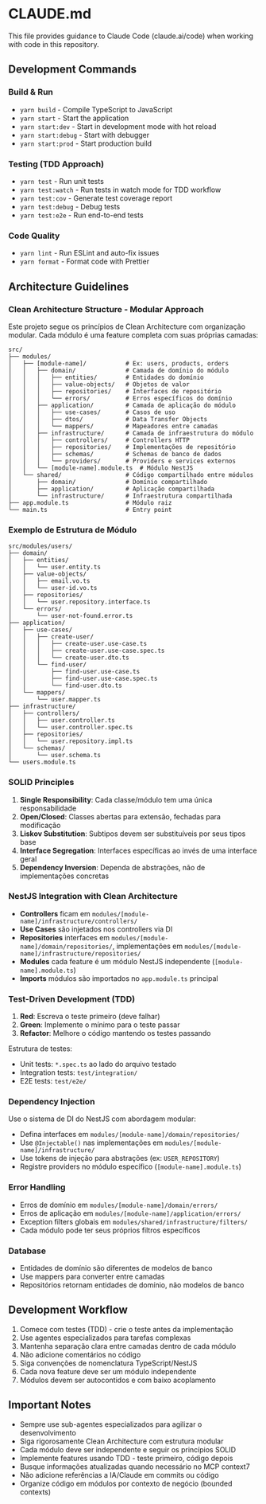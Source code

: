 # CLAUDE.md

This file provides guidance to Claude Code (claude.ai/code) when working with code in this repository.

## Development Commands

### Build & Run

- `yarn build` - Compile TypeScript to JavaScript
- `yarn start` - Start the application
- `yarn start:dev` - Start in development mode with hot reload
- `yarn start:debug` - Start with debugger
- `yarn start:prod` - Start production build

### Testing (TDD Approach)

- `yarn test` - Run unit tests
- `yarn test:watch` - Run tests in watch mode for TDD workflow
- `yarn test:cov` - Generate test coverage report
- `yarn test:debug` - Debug tests
- `yarn test:e2e` - Run end-to-end tests

### Code Quality

- `yarn lint` - Run ESLint and auto-fix issues
- `yarn format` - Format code with Prettier

## Architecture Guidelines

### Clean Architecture Structure - Modular Approach

Este projeto segue os princípios de Clean Architecture com organização modular. Cada módulo é uma feature completa com suas próprias camadas:

```
src/
├── modules/
│   ├── [module-name]/           # Ex: users, products, orders
│   │   ├── domain/              # Camada de domínio do módulo
│   │   │   ├── entities/        # Entidades do domínio
│   │   │   ├── value-objects/   # Objetos de valor
│   │   │   ├── repositories/    # Interfaces de repositório
│   │   │   └── errors/          # Erros específicos do domínio
│   │   ├── application/         # Camada de aplicação do módulo
│   │   │   ├── use-cases/       # Casos de uso
│   │   │   ├── dtos/            # Data Transfer Objects
│   │   │   └── mappers/         # Mapeadores entre camadas
│   │   ├── infrastructure/      # Camada de infraestrutura do módulo
│   │   │   ├── controllers/     # Controllers HTTP
│   │   │   ├── repositories/    # Implementações de repositório
│   │   │   ├── schemas/         # Schemas de banco de dados
│   │   │   └── providers/       # Providers e services externos
│   │   └── [module-name].module.ts  # Módulo NestJS
│   └── shared/                  # Código compartilhado entre módulos
│       ├── domain/              # Domínio compartilhado
│       ├── application/         # Aplicação compartilhada
│       └── infrastructure/      # Infraestrutura compartilhada
├── app.module.ts                # Módulo raiz
└── main.ts                      # Entry point
```

### Exemplo de Estrutura de Módulo

```
src/modules/users/
├── domain/
│   ├── entities/
│   │   └── user.entity.ts
│   ├── value-objects/
│   │   ├── email.vo.ts
│   │   └── user-id.vo.ts
│   ├── repositories/
│   │   └── user.repository.interface.ts
│   └── errors/
│       └── user-not-found.error.ts
├── application/
│   ├── use-cases/
│   │   ├── create-user/
│   │   │   ├── create-user.use-case.ts
│   │   │   ├── create-user.use-case.spec.ts
│   │   │   └── create-user.dto.ts
│   │   └── find-user/
│   │       ├── find-user.use-case.ts
│   │       ├── find-user.use-case.spec.ts
│   │       └── find-user.dto.ts
│   └── mappers/
│       └── user.mapper.ts
├── infrastructure/
│   ├── controllers/
│   │   ├── user.controller.ts
│   │   └── user.controller.spec.ts
│   ├── repositories/
│   │   └── user.repository.impl.ts
│   └── schemas/
│       └── user.schema.ts
└── users.module.ts
```

### SOLID Principles

1. **Single Responsibility**: Cada classe/módulo tem uma única responsabilidade
2. **Open/Closed**: Classes abertas para extensão, fechadas para modificação
3. **Liskov Substitution**: Subtipos devem ser substituíveis por seus tipos base
4. **Interface Segregation**: Interfaces específicas ao invés de uma interface geral
5. **Dependency Inversion**: Dependa de abstrações, não de implementações concretas

### NestJS Integration with Clean Architecture

- **Controllers** ficam em `modules/[module-name]/infrastructure/controllers/`
- **Use Cases** são injetados nos controllers via DI
- **Repositories** interfaces em `modules/[module-name]/domain/repositories/`, implementações em `modules/[module-name]/infrastructure/repositories/`
- **Modules** cada feature é um módulo NestJS independente (`[module-name].module.ts`)
- **Imports** módulos são importados no `app.module.ts` principal

### Test-Driven Development (TDD)

1. **Red**: Escreva o teste primeiro (deve falhar)
2. **Green**: Implemente o mínimo para o teste passar
3. **Refactor**: Melhore o código mantendo os testes passando

Estrutura de testes:

- Unit tests: `*.spec.ts` ao lado do arquivo testado
- Integration tests: `test/integration/`
- E2E tests: `test/e2e/`

### Dependency Injection

Use o sistema de DI do NestJS com abordagem modular:

- Defina interfaces em `modules/[module-name]/domain/repositories/`
- Use `@Injectable()` nas implementações em `modules/[module-name]/infrastructure/`
- Use tokens de injeção para abstrações (ex: `USER_REPOSITORY`)
- Registre providers no módulo específico (`[module-name].module.ts`)

### Error Handling

- Erros de domínio em `modules/[module-name]/domain/errors/`
- Erros de aplicação em `modules/[module-name]/application/errors/`
- Exception filters globais em `modules/shared/infrastructure/filters/`
- Cada módulo pode ter seus próprios filtros específicos

### Database

- Entidades de domínio são diferentes de modelos de banco
- Use mappers para converter entre camadas
- Repositórios retornam entidades de domínio, não modelos de banco

## Development Workflow

1. Comece com testes (TDD) - crie o teste antes da implementação
2. Use agentes especializados para tarefas complexas
3. Mantenha separação clara entre camadas dentro de cada módulo
4. Não adicione comentários no código
5. Siga convenções de nomenclatura TypeScript/NestJS
6. Cada nova feature deve ser um módulo independente
7. Módulos devem ser autocontidos e com baixo acoplamento

## Important Notes

- Sempre use sub-agentes especializados para agilizar o desenvolvimento
- Siga rigorosamente Clean Architecture com estrutura modular
- Cada módulo deve ser independente e seguir os princípios SOLID
- Implemente features usando TDD - teste primeiro, código depois
- Busque informações atualizadas quando necessário no MCP context7
- Não adicione referências a IA/Claude em commits ou código
- Organize código em módulos por contexto de negócio (bounded contexts)
